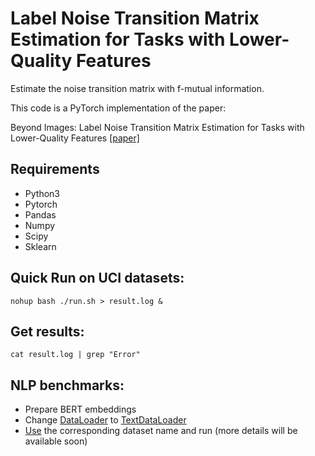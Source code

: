 # Label Noise Transition Matrix Estimation for Tasks with Lower-Quality Features
Estimate the noise transition matrix with f-mutual information.


This code is a PyTorch implementation of the paper:

Beyond Images: Label Noise Transition Matrix Estimation for Tasks with Lower-Quality Features [[paper]](https://arxiv.org/abs/2202.01273)


## Requirements
* Python3
* Pytorch
* Pandas
* Numpy
* Scipy
* Sklearn

## Quick Run on UCI datasets:
```
nohup bash ./run.sh > result.log &
```

## Get results:
```
cat result.log | grep "Error" 
```

## NLP benchmarks:

* Prepare BERT embeddings
* Change [DataLoader](https://github.com/UCSC-REAL/Est-T-MI/blob/daecabcf734decd25ca52b7af1b1ed3635bc9ab1/utils/dataloader.py#L8) to [TextDataLoader](https://github.com/UCSC-REAL/Est-T-MI/blob/daecabcf734decd25ca52b7af1b1ed3635bc9ab1/utils/dataloader.py#L134)
* [Use](https://github.com/UCSC-REAL/Est-T-MI/blob/daecabcf734decd25ca52b7af1b1ed3635bc9ab1/runner.py#L5) the corresponding dataset name and run (more details will be available soon)
